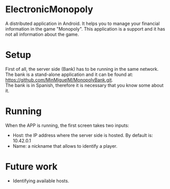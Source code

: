 # ElectronicMonopoly
A distributed application in Android. It helps you to manage your financial information in the game "Monopoly".
 This application is a support and it has not all information about the game.

# Setup
First of all, the server side (Bank) has to be running in the same network. The bank is a stand-alone application and it can be 
found at: https://github.com/MinMiguelM/MonopolyBank.git. <br>
The bank is in Spanish, therefore it is necessary that you know some about it.

# Running
When the APP is running, the first screen takes two inputs:
* Host: the IP address where the server side is hosted. By default is: 10.42.0.1
* Name: a nickname that allows to identify a player.

# Future work
* Identifying available hosts.
